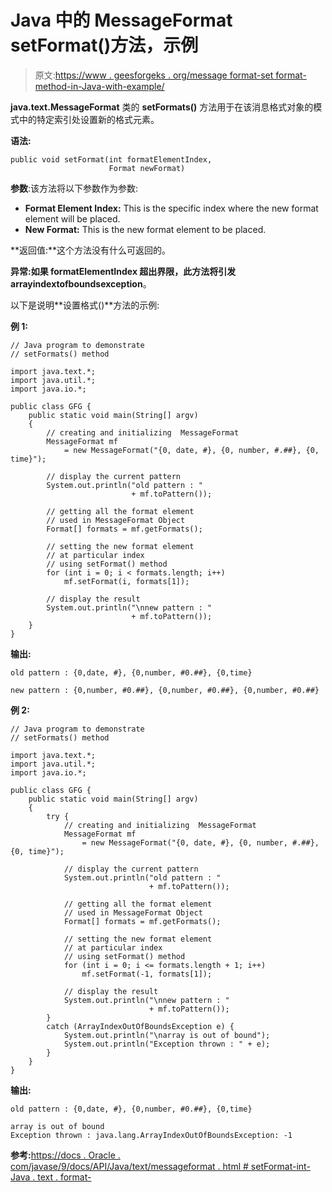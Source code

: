 # Java 中的 MessageFormat setFormat()方法，示例

> 原文:[https://www . geesforgeks . org/message format-set format-method-in-Java-with-example/](https://www.geeksforgeeks.org/messageformat-setformat-method-in-java-with-example/)

**java.text.MessageFormat** 类的 **setFormats()** 方法用于在该消息格式对象的模式中的特定索引处设置新的格式元素。

**语法:**

```
public void setFormat(int formatElementIndex,
                      Format newFormat)
```

**参数**:该方法将以下参数作为参数:

*   **Format Element Index:** This is the specific index where the new format element will be placed.
*   **New Format:** This is the new format element to be placed.

**返回值:**这个方法没有什么可返回的。

**异常:**如果 formatElementIndex 超出界限，此方法将引发**arrayindextofboundsexception**。

以下是说明**设置格式()**方法的示例:

**例 1:**

```
// Java program to demonstrate
// setFormats() method

import java.text.*;
import java.util.*;
import java.io.*;

public class GFG {
    public static void main(String[] argv)
    {
        // creating and initializing  MessageFormat
        MessageFormat mf
            = new MessageFormat("{0, date, #}, {0, number, #.##}, {0, time}");

        // display the current pattern
        System.out.println("old pattern : "
                           + mf.toPattern());

        // getting all the format element
        // used in MessageFormat Object
        Format[] formats = mf.getFormats();

        // setting the new format element
        // at particular index
        // using setFormat() method
        for (int i = 0; i < formats.length; i++)
            mf.setFormat(i, formats[1]);

        // display the result
        System.out.println("\nnew pattern : "
                           + mf.toPattern());
    }
}
```

**输出:**

```
old pattern : {0,date, #}, {0,number, #0.##}, {0,time}

new pattern : {0,number, #0.##}, {0,number, #0.##}, {0,number, #0.##}

```

**例 2:**

```
// Java program to demonstrate
// setFormats() method

import java.text.*;
import java.util.*;
import java.io.*;

public class GFG {
    public static void main(String[] argv)
    {
        try {
            // creating and initializing  MessageFormat
            MessageFormat mf
                = new MessageFormat("{0, date, #}, {0, number, #.##}, {0, time}");

            // display the current pattern
            System.out.println("old pattern : "
                               + mf.toPattern());

            // getting all the format element
            // used in MessageFormat Object
            Format[] formats = mf.getFormats();

            // setting the new format element
            // at particular index
            // using setFormat() method
            for (int i = 0; i <= formats.length + 1; i++)
                mf.setFormat(-1, formats[1]);

            // display the result
            System.out.println("\nnew pattern : "
                               + mf.toPattern());
        }
        catch (ArrayIndexOutOfBoundsException e) {
            System.out.println("\narray is out of bound");
            System.out.println("Exception thrown : " + e);
        }
    }
}
```

**输出:**

```
old pattern : {0,date, #}, {0,number, #0.##}, {0,time}

array is out of bound
Exception thrown : java.lang.ArrayIndexOutOfBoundsException: -1

```

**参考:**[https://docs . Oracle . com/javase/9/docs/API/Java/text/messageformat . html # setFormat-int-Java . text . format-](https://docs.oracle.com/javase/9/docs/api/java/text/MessageFormat.html#setFormat-int-java.text.Format-)